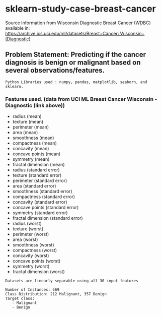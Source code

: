# sklearn-study-case-breast-cancer

Source Information from Wisconsin Diagnostic Breast Cancer (WDBC) available in:  https://archive.ics.uci.edu/ml/datasets/Breast+Cancer+Wisconsin+(Diagnostic)

## Problem Statement: Predicting if the cancer diagnosis is benign or malignant based on several observations/features.  

```
Python Libraries used : numpy, pandas, matplotlib, seaborn, and sklearn.

```
### Features used. (data from UCI ML Breast Cancer Wisconsin - Diagnostic (link above))

 -   radius (mean)                        
 -   texture (mean)                       
 -   perimeter (mean)                     
 -   area (mean)                          
 -   smoothness (mean)                    
 -   compactness (mean)                   
 -   concavity (mean)                     
 -   concave points (mean)                
 -   symmetry (mean)                      
 -   fractal dimension (mean)             
 -   radius (standard error)              
 -   texture (standard error)             
 -   perimeter (standard error)           
 -   area (standard error)                
 -   smoothness (standard error)          
 -   compactness (standard error)         
 -   concavity (standard error)           
 -   concave points (standard error)      
 -   symmetry (standard error)           
 -   fractal dimension (standard error)   
 -   radius (worst)                       
 -   texture (worst)                      
 -   perimeter (worst)                 
 -   area (worst)                        
 -   smoothness (worst)                 
 -   compactness (worst)                
 -   concavity (worst)               
 -   concave points (worst)             
 -   symmetry (worst)                  
 -   fractal dimension (worst)         
 
```
Datasets are linearly separable using all 30 input features

Number of Instances: 569
Class Distribution: 212 Malignant, 357 Benign
Target class:
   - Malignant
   - Benign




